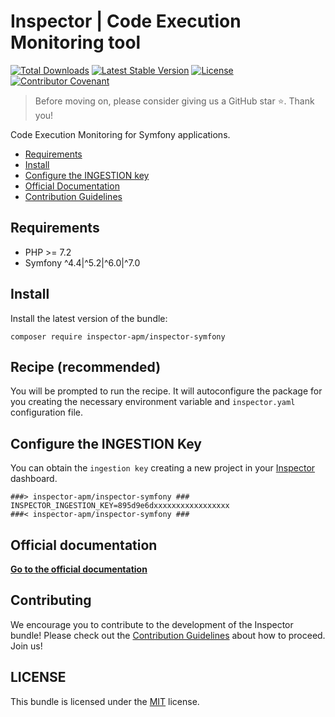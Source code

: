 # Inspector | Code Execution Monitoring tool

[![Total Downloads](https://poser.pugx.org/inspector-apm/inspector-symfony/downloads)](//packagist.org/packages/inspector-apm/inspector-symfony)
[![Latest Stable Version](https://poser.pugx.org/inspector-apm/inspector-symfony/v/stable)](https://packagist.org/packages/inspector-apm/inspector-symfony)
[![License](https://poser.pugx.org/inspector-apm/inspector-symfony/license)](//packagist.org/packages/inspector-apm/inspector-symfony)
[![Contributor Covenant](https://img.shields.io/badge/Contributor%20Covenant-2.1-4baaaa.svg)](code_of_conduct.md)

> Before moving on, please consider giving us a GitHub star ⭐️. Thank you!

Code Execution Monitoring for Symfony applications.

- [Requirements](#requirements)
- [Install](#install)
- [Configure the INGESTION key](#key)
- [Official Documentation](https://docs.inspector.dev/symfony)
- [Contribution Guidelines](#contribution)

<a name="requirements"></a>

## Requirements

- PHP >= 7.2
- Symfony ^4.4|^5.2|^6.0|^7.0

<a name="install"></a>

## Install

Install the latest version of the bundle:

```
composer require inspector-apm/inspector-symfony
```

## Recipe (recommended)

You will be prompted to run the recipe. It will autoconfigure the package for you
creating the necessary environment variable and `inspector.yaml` configuration file.

<a name="key"></a>

## Configure the INGESTION Key

You can obtain the `ingestion key` creating a new project in your [Inspector](https://app.inspector.dev) dashboard.

```dotenv
###> inspector-apm/inspector-symfony ###
INSPECTOR_INGESTION_KEY=895d9e6dxxxxxxxxxxxxxxxxx
###< inspector-apm/inspector-symfony ###
```

## Official documentation

**[Go to the official documentation](https://docs.inspector.dev/symfony)**

<a name="contribution"></a>

## Contributing

We encourage you to contribute to the development of the Inspector bundle!
Please check out the [Contribution Guidelines](CONTRIBUTING.md) about how to proceed. Join us!

## LICENSE

This bundle is licensed under the [MIT](LICENSE) license.
